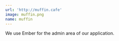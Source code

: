 ```yaml
---
url: 'http://muffin.cafe'
image: muffin.png
name: muffin
---
```

We use Ember for the admin area of our application.